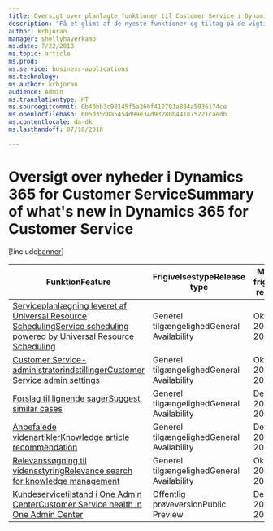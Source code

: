 ```yaml
---
title: Oversigt over planlagte funktioner til Customer Service i Dynamics 365
description: "Få et glimt af de nyeste funktioner og tiltag på de vigtigste områder af Customer Service i Dynamics 365"
author: krbjoran
manager: shellyhaverkamp
ms.date: 7/22/2018
ms.topic: article
ms.prod: 
ms.service: business-applications
ms.technology: 
ms.author: krbjoran
audience: Admin
ms.translationtype: HT
ms.sourcegitcommit: 0b40bb3c98145f5a260f412701a884a5936174ce
ms.openlocfilehash: 605d35d0a5454d99e34d93280b441875221caedb
ms.contentlocale: da-dk
ms.lasthandoff: 07/18/2018

---
```

#  <a name="summary-of-whats-new-in-dynamics-365-for-customer-service"></a><span data-ttu-id="95d62-103">Oversigt over nyheder i Dynamics 365 for Customer Service</span><span class="sxs-lookup"><span data-stu-id="95d62-103">Summary of what's new in Dynamics 365 for Customer Service</span></span>

[!include[banner](../../../includes/banner.md)]

| <span data-ttu-id="95d62-104">Funktion</span><span class="sxs-lookup"><span data-stu-id="95d62-104">Feature</span></span>                                                                                               | <span data-ttu-id="95d62-105">Frigivelsestype</span><span class="sxs-lookup"><span data-stu-id="95d62-105">Release type</span></span>   | <span data-ttu-id="95d62-106">Målmåned for frigivelse</span><span class="sxs-lookup"><span data-stu-id="95d62-106">Target release month</span></span> |
|-------------------------------------------------------------------------------------------------------|----------------|----------------------|
| [<span data-ttu-id="95d62-107">Serviceplanlægning leveret af Universal Resource Scheduling</span><span class="sxs-lookup"><span data-stu-id="95d62-107">Service scheduling powered by Universal   Resource Scheduling</span></span>](service-scheduling-powered-by-urs.md) | <span data-ttu-id="95d62-108">Generel tilgængelighed</span><span class="sxs-lookup"><span data-stu-id="95d62-108">General Availability</span></span>             | <span data-ttu-id="95d62-109">Oktober 2018</span><span class="sxs-lookup"><span data-stu-id="95d62-109">October 2018</span></span>          |
| [<span data-ttu-id="95d62-110">Customer Service-administratorindstillinger</span><span class="sxs-lookup"><span data-stu-id="95d62-110">Customer Service admin   settings</span></span>](customer-service-admin-settings.md)                               | <span data-ttu-id="95d62-111">Generel tilgængelighed</span><span class="sxs-lookup"><span data-stu-id="95d62-111">General Availability</span></span>             | <span data-ttu-id="95d62-112">Oktober 2018</span><span class="sxs-lookup"><span data-stu-id="95d62-112">October 2018</span></span>          |
| [<span data-ttu-id="95d62-113">Forslag til lignende sager</span><span class="sxs-lookup"><span data-stu-id="95d62-113">Suggest similar   cases</span></span>](suggest-similar-cases.md)                                                   | <span data-ttu-id="95d62-114">Generel tilgængelighed</span><span class="sxs-lookup"><span data-stu-id="95d62-114">General Availability</span></span>             | <span data-ttu-id="95d62-115">December 2018</span><span class="sxs-lookup"><span data-stu-id="95d62-115">December 2018</span></span>          |
| [<span data-ttu-id="95d62-116">Anbefalede videnartikler</span><span class="sxs-lookup"><span data-stu-id="95d62-116">Knowledge article   recommendation</span></span>](knowledge-article-recommendation.md)                             | <span data-ttu-id="95d62-117">Generel tilgængelighed</span><span class="sxs-lookup"><span data-stu-id="95d62-117">General Availability</span></span>             | <span data-ttu-id="95d62-118">December 2018</span><span class="sxs-lookup"><span data-stu-id="95d62-118">December 2018</span></span>          |
| [<span data-ttu-id="95d62-119">Relevanssøgning til vidensstyring</span><span class="sxs-lookup"><span data-stu-id="95d62-119">Relevance search for knowledge   management</span></span>](relevance-search-for-knowledge-management.md)           | <span data-ttu-id="95d62-120">Generel tilgængelighed</span><span class="sxs-lookup"><span data-stu-id="95d62-120">General Availability</span></span>             | <span data-ttu-id="95d62-121">Oktober 2018</span><span class="sxs-lookup"><span data-stu-id="95d62-121">October 2018</span></span>          |
| [<span data-ttu-id="95d62-122">Kundeservicetilstand i One Admin Center</span><span class="sxs-lookup"><span data-stu-id="95d62-122">Customer Service health in One Admin   Center</span></span>](customer-service-health-in-admin-center.md)           | <span data-ttu-id="95d62-123">Offentlig prøveversion</span><span class="sxs-lookup"><span data-stu-id="95d62-123">Public Preview</span></span> | <span data-ttu-id="95d62-124">December 2018</span><span class="sxs-lookup"><span data-stu-id="95d62-124">December 2018</span></span>         |

